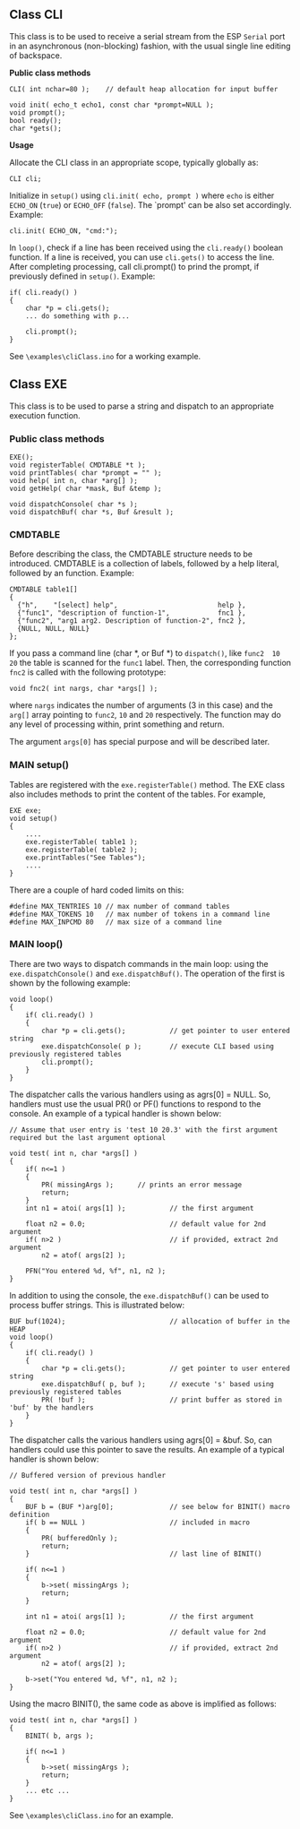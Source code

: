 Class CLI
---------

This class is to be used to receive a serial stream from the ESP `Serial` 
port in an asynchronous (non-blocking) fashion, with the usual single line 
editing of backspace. 

**Public class methods**

    CLI( int nchar=80 );	// default heap allocation for input buffer

    void init( echo_t echo1, const char *prompt=NULL );
    void prompt();
    bool ready();
    char *gets();

**Usage**

Allocate the CLI class in an appropriate scope, typically globally as:

	CLI cli;

Initialize in `setup()` using `cli.init( echo, prompt )` where `echo` is either 
`ECHO_ON` (`true`) or `ECHO_OFF` (`false`). The `prompt' can be also set accordingly. Example:

	cli.init( ECHO_ON, "cmd:");

In `loop()`, check if a line has been received using the `cli.ready()` boolean 
function. If a line is received, you can use `cli.gets()` to access the line. 
After completing processing, call cli.prompt() to prind the prompt, if previously
defined in `setup()`. Example:

	if( cli.ready() )
	{
		char *p = cli.gets();
		... do something with p...

		cli.prompt();
	}

See `\examples\cliClass.ino` for a working example.



Class EXE
---------

This class is to be used to parse a string and dispatch to an appropriate
execution function. 

### Public class methods

    EXE();									
	void registerTable( CMDTABLE *t );
	void printTables( char *prompt = "" );
	void help( int n, char *arg[] );
	void getHelp( char *mask, Buf &temp );
	
	void dispatchConsole( char *s );		
	void dispatchBuf( char *s, Buf &result );
	
### CMDTABLE

Before describing the class, the CMDTABLE structure needs to be introduced. CMDTABLE is a collection of labels, followed by a help literal, followed by
an function. Example:

	CMDTABLE table1[]
	{
	  {"h",    "[select] help", 						help },
	  {"func1", "description of function-1", 			fnc1 },
	  {"func2", "arg1 arg2. Description of function-2", fnc2 },
	  {NULL, NULL, NULL}
	};

If you pass a command line (char *, or Buf *) to `dispatch()`, like `func2 
10 20` the table is scanned for the `func1` label. Then, the corresponding 
function `fnc2` is called with the following prototype:

	void fnc2( int nargs, char *args[] );

where `nargs` indicates the number of arguments (3 in this case) and the
`arg[]` array pointing to `func2`, `10` and `20` respectively.
The function may do any level of processing within, print something and return.

The argument `args[0]` has special purpose and will be described later. 


### MAIN setup()

Tables are registered with the `exe.registerTable()` method. The EXE class
also includes methods to print the content of the tables. 
For example,

	EXE exe;
	void setup()
	{
		....
		exe.registerTable( table1 );
		exe.registerTable( table2 );
		exe.printTables("See Tables");
		....
	}
There are a couple of hard coded limits on this:

	#define MAX_TENTRIES 10	// max number of command tables
	#define MAX_TOKENS 10	// max number of tokens in a command line
	#define MAX_INPCMD 80	// max size of a command line

### MAIN loop() 

There are two ways to dispatch commands in the main loop: using the `exe.dispatchConsole()` and `exe.dispatchBuf()`. The operation of the first is shown by the following example:

	void loop()
	{
		if( cli.ready() )
		{
			char *p = cli.gets();			// get pointer to user entered string
			exe.dispatchConsole( p );		// execute CLI based using previously registered tables
			cli.prompt();
		}
	}

The dispatcher calls the various handlers using as agrs[0] = NULL. So, handlers must use the usual PR() or PF() functions to respond to the console. An example of a typical handler is shown below:

	// Assume that user entry is 'test 10 20.3' with the first argument required but the last argument optional

	void test( int n, char *args[] )
	{
		if( n<=1 )
		{
			PR( missingArgs );		// prints an error message
			return;
		}
		int n1 = atoi( args[1] );			// the first argument

		float n2 = 0.0;						// default value for 2nd argument
		if( n>2 )							// if provided, extract 2nd argument
			n2 = atof( args[2] );
		
		PFN("You entered %d, %f", n1, n2 );
	}

In addition to using the console, the `exe.dispatchBuf()` can be used to process buffer strings. This is illustrated below:

	BUF buf(1024);							// allocation of buffer in the HEAP
	void loop()
	{
		if( cli.ready() )
		{
			char *p = cli.gets();			// get pointer to user entered string
			exe.dispatchBuf( p, buf );		// execute 's' based using previously registered tables
			PR( !buf );						// print buffer as stored in 'buf' by the handlers
		}	
	}

The dispatcher calls the various handlers using agrs[0] = &buf. So, can handlers could use this pointer to save the results. An example of a typical handler is shown below:

	// Buffered version of previous handler

	void test( int n, char *args[] )
	{
		BUF b = (BUF *)arg[0];				// see below for BINIT() macro definition
		if( b == NULL )						// included in macro
		{
			PR( bufferedOnly );
			return;
		}									// last line of BINIT()

		if( n<=1 )
		{	
			b->set( missingArgs );
			return;
		}

		int n1 = atoi( args[1] );			// the first argument

		float n2 = 0.0;						// default value for 2nd argument
		if( n>2 )							// if provided, extract 2nd argument
			n2 = atof( args[2] );
		
		b->set("You entered %d, %f", n1, n2 );
	}

Using the macro BINIT(), the same code as above is implified as follows:

	void test( int n, char *args[] )
	{
		BINIT( b, args );
	
		if( n<=1 )
		{	
			b->set( missingArgs );
			return;
		}
		... etc ...
	}

See `\examples\cliClass.ino` for an example.		